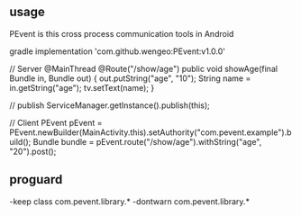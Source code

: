 ## usage
PEvent is this cross process communication tools in Android

gradle
implementation 'com.github.wengeo:PEvent:v1.0.0'

// Server
@MainThread
@Route("/show/age")
public void showAge(final Bundle in, Bundle out) {
    out.putString("age", "10");
    String name = in.getString("age");
    tv.setText(name);
}

// publish
ServiceManager.getInstance().publish(this);

// Client
PEvent pEvent = PEvent.newBuilder(MainActivity.this).setAuthority("com.pevent.example").build();
Bundle bundle = pEvent.route("/show/age").withString("age", "20").post();

## proguard
-keep class com.pevent.library.*
-dontwarn com.pevent.library.*
